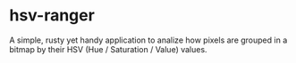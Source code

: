 # hsv-ranger
A simple, rusty yet handy application to analize how pixels are grouped in a bitmap by their HSV (Hue / Saturation / Value) values.

